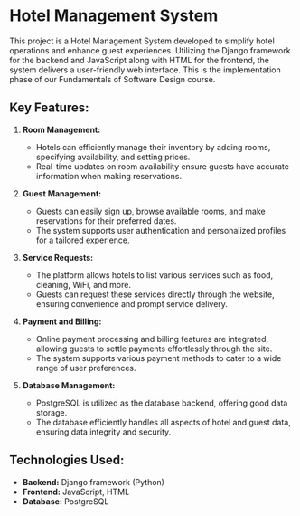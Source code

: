 # Hotel Management System

This project is a Hotel Management System developed to simplify hotel operations and enhance guest experiences. 
Utilizing the Django framework for the backend and JavaScript along with HTML for the frontend, the system delivers a user-friendly web interface.
This is the implementation phase of our Fundamentals of Software Design course.

## Key Features:

1. **Room Management:**
   - Hotels can efficiently manage their inventory by adding rooms, specifying availability, and setting prices.
   - Real-time updates on room availability ensure guests have accurate information when making reservations.

2. **Guest Management:**
   - Guests can easily sign up, browse available rooms, and make reservations for their preferred dates.
   - The system supports user authentication and personalized profiles for a tailored experience.

3. **Service Requests:**
   - The platform allows hotels to list various services such as food, cleaning, WiFi, and more.
   - Guests can request these services directly through the website, ensuring convenience and prompt service delivery.

4. **Payment and Billing:**
   - Online payment processing and billing features are integrated, allowing guests to settle payments effortlessly through the site.
   - The system supports various payment methods to cater to a wide range of user preferences.

5. **Database Management:**
   - PostgreSQL is utilized as the database backend, offering good data storage.
   - The database efficiently handles all aspects of hotel and guest data, ensuring data integrity and security.

## Technologies Used:

- **Backend:** Django framework (Python)
- **Frontend:** JavaScript, HTML
- **Database:** PostgreSQL


